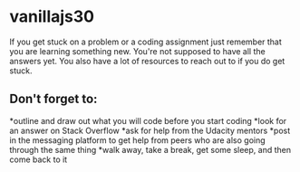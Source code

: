 # vanillajs30
If you get stuck on a problem or a coding assignment just remember that you are learning something new. You're not supposed to have all the answers yet. You also have a lot of resources to reach out to if you do get stuck.

## Don't forget to:
*outline and draw out what you will code before you start coding
*look for an answer on Stack Overflow
*ask for help from the Udacity mentors
*post in the messaging platform to get help from peers who are also going through the same thing
*walk away, take a break, get some sleep, and then come back to it

